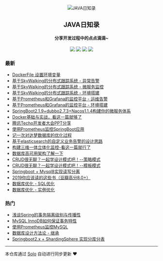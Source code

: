 <p align="center"><img alt="JAVA日知录" src="https://static.b3log.org/images/brand/solo-32.png"></p><h2 align="center">
JAVA日知录
</h2>

<h4 align="center">分享开发过程中的点点滴滴~</h4>
<p align="center"><a title="JAVA日知录" target="_blank" href="https://github.com/jianzh5/solo-blog"><img src="https://img.shields.io/github/last-commit/jianzh5/solo-blog.svg?style=flat-square&color=FF9900"></a>
<a title="GitHub repo size in bytes" target="_blank" href="https://github.com/jianzh5/solo-blog"><img src="https://img.shields.io/github/repo-size/jianzh5/solo-blog.svg?style=flat-square"></a>
<a title="Solo Version" target="_blank" href="https://github.com/b3log/solo/releases"><img src="https://img.shields.io/badge/solo-3.6.5-f1e05a.svg?style=flat-square&color=blueviolet"></a>
<a title="Hits" target="_blank" href="https://github.com/b3log/hits"><img src="https://hits.b3log.org/jianzh5/solo-blog.svg"></a></p>

### 最新

* [DockerFile 设置环境变量](http://www.javadaily.cn/articles/2019/11/26/1574778839208.html)
* [基于SkyWalking的分布式跟踪系统 - 异常告警](http://www.javadaily.cn/articles/2019/11/26/1574729586468.html)
* [基于SkyWalking的分布式跟踪系统 - 微服务监控](http://www.javadaily.cn/articles/2019/11/26/1574729364345.html)
* [基于SkyWalking的分布式跟踪系统 - 环境搭建](http://www.javadaily.cn/articles/2019/11/26/1574728979484.html)
* [基于Prometheus和Grafana的监控平台 - 运维告警](http://www.javadaily.cn/articles/2019/11/25/1574661711560.html)
* [基于Prometheus和Grafana的监控平台 - 环境搭建](http://www.javadaily.cn/articles/2019/11/25/1574661310149.html)
* [SpringBoot2.1.9+dubbo2.7.3+Nacos1.1.4构建你的微服务体系](http://www.javadaily.cn/articles/2019/11/25/1574660748269.html)
* [Docker基础与实战，看这一篇就够了](http://www.javadaily.cn/articles/2019/11/25/1574648243978.html)
* [腾讯Techo开发者大会PPT分享](http://www.javadaily.cn/articles/2019/11/20/1574238411928.html)
* [使用Prometheus监控SpringBoot应用](http://www.javadaily.cn/articles/2019/11/20/1574211172794.html)
* [记一次对达梦数据库的优化过程](http://www.javadaily.cn/articles/2019/11/19/1574159836173.html)
* [基于elasticsearch的自定义业务告警的设计思路](http://www.javadaily.cn/articles/2019/11/19/1574136840924.html)
* [构建三维一体立体化监控-看这一篇就行了](http://www.javadaily.cn/articles/2019/11/19/1574133171518.html)
* [数据库高可用架构了解一下](http://www.javadaily.cn/articles/2019/11/19/1574131659417.html)
* [CRUD很无聊？一起学设计模式吧！--策略模式](http://www.javadaily.cn/articles/2019/11/18/1574086426548.html)
* [CRUD很无聊？一起学设计模式吧！--模板模式](http://www.javadaily.cn/articles/2019/11/18/1574085149306.html)
* [Springboot + Mysql8实现读写分离](http://www.javadaily.cn/articles/2019/11/18/1574069823051.html)
* [2019你应该读的这些书（豆瓣高分8.0+）](http://www.javadaily.cn/articles/2019/11/18/1574069461387.html)
* [数据库优化 - SQL优化](http://www.javadaily.cn/articles/2019/11/18/1574040473037.html)
* [数据库优化 - 实例优化](http://www.javadaily.cn/articles/2019/11/18/1574040329451.html)

### 热门

* [浅谈Spring的事务隔离级别与传播性](http://www.javadaily.cn/articles/2019/10/21/1571651584582.html)
* [MySQL InnoDB如何保证事务特性](http://www.javadaily.cn/articles/2019/10/21/1571650976267.html)
* [使用Prometheus监控MySQL](http://www.javadaily.cn/articles/2019/10/21/1571656309793.html)
* [数据库设计方法论 - 继承](http://www.javadaily.cn/articles/2019/10/21/1571650098965.html)
* [Springboot2.x + ShardingSphere 实现分库分表](http://www.javadaily.cn/articles/2019/10/21/1571652430697.html)



---

本仓库通过 [Solo](https://github.com/b3log/solo) 自动进行同步更新 ❤️ 